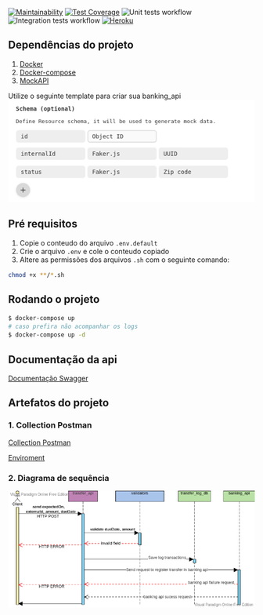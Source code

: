 [![Maintainability](https://api.codeclimate.com/v1/badges/f980de4300486c38bb00/maintainability)](https://codeclimate.com/github/Onnion/transfer/maintainability)
[![Test Coverage](https://api.codeclimate.com/v1/badges/f980de4300486c38bb00/test_coverage)](https://codeclimate.com/github/Onnion/transfer/test_coverage)
![Unit tests workflow](https://github.com/Onnion/transfer/actions/workflows/coverage.yml/badge.svg)
![Integration tests workflow](https://github.com/Onnion/transfer/actions/workflows/integration.yml/badge.svg)
[![Heroku](http://heroku-badge.herokuapp.com/?app=angularjs-crypto&style=flat&svg=1)](https://transfer-app-staging.herokuapp.com)

## Dependências do projeto
1. [Docker](https://www.digitalocean.com/community/tutorials/como-instalar-e-usar-o-docker-no-ubuntu-18-04-pt)
1. [Docker-compose](https://www.digitalocean.com/community/tutorials/how-to-install-docker-compose-on-ubuntu-18-04-pt)
1. [MockAPI](https://mockapi.io)

Utilize o seguinte template para criar sua banking_api  
![Diagrama de sequència](/public/assets/docs/images/schema_banking_api.png)

## Pré requisitos
1. Copie o conteudo do arquivo `.env.default`
2. Crie o arquivo `.env` e cole o conteudo copiado
2. Altere as permissões dos arquivos `.sh` com o seguinte comando:
```bash
chmod +x **/*.sh
```
## Rodando o projeto
```bash
$ docker-compose up
# caso prefira não acompanhar os logs
$ docker-compose up -d
```
## Documentação da api
[Documentação Swagger](https://transfer-app-staging.herokuapp.com/api/doc/)

## Artefatos do projeto

### 1. Collection Postman
[Collection Postman](https://www.getpostman.com/collections/41d2149b9d949e37e199)

[Enviroment](https://spotiy-share-music-generator.s3.sa-east-1.amazonaws.com/transfer-app-staging.postman_environment.json)

### 2. Diagrama de sequência
![Diagrama de sequència](/public/assets/docs/images/diagrama_de_sequencia.png)
